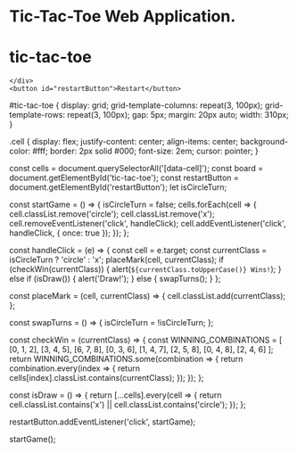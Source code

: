 # Tic-Tac-Toe Web Application.
<!DOCTYPE html> 
<html>
<head>
    <link rel="stylesheet" type="text/css" href="style.css">
</head>
<body>
  <h1>tic-tac-toe</h1>
    <div id="tic-tac-toe">
        <div class="cell" data-cell></div>
        
    </div>
    <button id="restartButton">Restart</button>
   
</body>
</html>

#tic-tac-toe {
    display: grid;
    grid-template-columns: repeat(3, 100px);
    grid-template-rows: repeat(3, 100px);
    gap: 5px;
    margin: 20px auto;
    width: 310px;
}

.cell {
    display: flex;
    justify-content: center;
    align-items: center;
    background-color: #fff;
    border: 2px solid #000;
    font-size: 2em;
    cursor: pointer;
}


const cells = document.querySelectorAll('[data-cell]');
const board = document.getElementById('tic-tac-toe');
const restartButton = document.getElementById('restartButton');
let isCircleTurn;

const startGame = () => {
    isCircleTurn = false;
    cells.forEach(cell => {
        cell.classList.remove('circle');
        cell.classList.remove('x');
        cell.removeEventListener('click', handleClick);
        cell.addEventListener('click', handleClick, { once: true });
    });
};

const handleClick = (e) => {
    const cell = e.target;
    const currentClass = isCircleTurn ? 'circle' : 'x';
    placeMark(cell, currentClass);
    if (checkWin(currentClass)) {
        alert(`${currentClass.toUpperCase()} Wins!`);
    } else if (isDraw()) {
        alert('Draw!');
    } else {
        swapTurns();
    }
};

const placeMark = (cell, currentClass) => {
    cell.classList.add(currentClass);
};

const swapTurns = () => {
    isCircleTurn = !isCircleTurn;
};

const checkWin = (currentClass) => {
    const WINNING_COMBINATIONS = [
        [0, 1, 2],
        [3, 4, 5],
        [6, 7, 8],
        [0, 3, 6],
        [1, 4, 7],
        [2, 5, 8],
        [0, 4, 8],
        [2, 4, 6]
    ];
    return WINNING_COMBINATIONS.some(combination => {
        return combination.every(index => {
            return cells[index].classList.contains(currentClass);
        });
    });
};

const isDraw = () => {
    return [...cells].every(cell => {
        return cell.classList.contains('x') || cell.classList.contains('circle');
    });
};

restartButton.addEventListener('click', startGame);

startGame();
